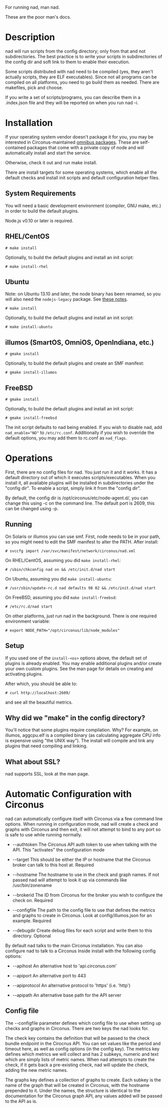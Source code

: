 For running nad, man nad.

These are the poor man's docs.

Description
===

nad will run scripts from the config directory; only from that
and not subdirectories.  The best practice is to write your scripts
in subdirectories of the config dir and soft link to them to enable
their execution.

Some scripts distributed with nad need to be compiled (yes, they aren't
actually scripts, they are ELF executables).  Since not all programs
can be compiled on all platforms, you need to go build them as needed.
There are makefiles, pick and choose.

If you write a set of scripts/programs, you can describe them in a
.index.json file and they will be reported on when you run nad -i.

Installation
===

If your operating system vendor doesn't package it for you, you may be
interested in Circonus-maintained 
[omnibus packages](http://updates.circonus.net/node-agent/packages/ "nad omnibus packages").
These are self-contained packages that come with a private copy of node
and will automatically install and start the service.

Otherwise, check it out and run make install.

There are install targets for some operating systems, which enable
all the default checks and install init scripts and default configuration 
helper files.

System Requirements
---
You will need a basic development environment (compiler, GNU make, etc.)
in order to build the default plugins.

Node.js v0.10 or later is required.

RHEL/CentOS
---
    # make install

Optionally, to build the default plugins and install an init script:

    # make install-rhel

Ubuntu
---
Note: on Ubuntu 13.10 and later, the node binary has been renamed, so you will
also need the `nodejs-legacy` package.
See [these notes](https://github.com/joyent/node/wiki/Installing-Node.js-via-package-manager#ubuntu-mint-elementary-os "Ubuntu notes").

    # make install

Optionally, to build the default plugins and install an init script:

    # make install-ubuntu

illumos (SmartOS, OmniOS, OpenIndiana, etc.)
---
    # gmake install

Optionally, to build the default plugins and create an SMF manifest:

    # gmake install-illumos

FreeBSD
---
    # gmake install

Optionally, to build the default plugins and install an init script:

    # gmake install-freebsd

The init script defaults to nad being enabled. If you wish to disable
nad, add `nad_enable="NO"` to `/etc/rc.conf`.  Additionally if you
wish to override the default options, you may add them to rc.conf as
`nad_flags`.

Operations
===

First, there are no config files for nad. You just run it and it works.
It has a default directory out of which it executes scripts/executables.
When you install it, all available plugins will be installed in
subdirectories under the "config dir".  To enable a script, simply link
it from the "config dir".

By default, the config dir is /opt/circonus/etc/node-agent.d/, you can change
this using -c on the command line.  The default port is 2609, this can be
changed using -p.

Running
---

On Solaris or illumos you can use smf.  First, node needs to be in your path,
so you might need to edit the SMF manifest to alter the PATH. After install:

    # svccfg import /var/svc/manifest/network/circonus/nad.xml

On RHEL/CentOS, assuming you did `make install-rhel`:

    # /sbin/chkconfig nad on && /etc/init.d/nad start

On Ubuntu, assuming you did `make install-ubuntu`:

    # /usr/sbin/update-rc.d nad defaults 98 02 && /etc/init.d/nad start

On FreeBSD, assuming you did `make install-freebsd`:

    # /etc/rc.d/nad start

On other platforms, just run nad in the background. There is one required
environment variable:

   `# export NODE_PATH="/opt/circonus/lib/node_modules"`

Setup
---
If you used one of the `install-<os>` options above, the default set of
plugins is already enabled.  You may enable additional plugins and/or
create your own custom plugins.  See the man page for details on creating
and activating plugins.

After which, you should be able to:

    # curl http://localhost:2609/

and see all the beautiful metrics.

Why did we "make" in the config directory?
---

You'll notice that some plugins require compilation.  Why?
For example, on illumos, aggcpu.elf is a compiled binary 
(as calculating aggregate CPU info is expensive using "the UNIX way").
The install will compile and link any plugins that need compiling and linking.

What about SSL?
---

nad supports SSL, look at the man page.

Automatic Configuration with Circonus
===

nad can automatically configure itself with Circonus via a few command
line options.  When running in configuration mode, nad will create a check
and graphs with Circonus and then exit, it will not attempt to bind to any port
so is safe to use while running normally.

 * --authtoken <UUID>  The Circonus API auth token to use when talking with the API. This "activates" the configuration mode

 * --target <string> This should be either the IP or hostname that the Circonus broker can talk to                   this host at.  Required

 * --hostname <string> The hostname to use in the check and graph names.  If not passed nad will attempt to look it up via commands like /usr/bin/zonename

 * --brokerid <integer> The ID from Circonus for the broker you wish to configure the check on.  Required

 * --configfile <string> The path to the config file to use that defines the metrics and graphs to create in Circonus.  Look at config/illumos.json for an example.  Required

 * --debugdir <string> Create debug files for each script and write them to this directory. Optional

By default nad talks to the main Circonus installation.  You can also
configure nad to talk to a Circonus Inside install with the following
config options:

 * --apihost <string> An alternative host to 'api.circonus.com'

 * --apiport <integer> An alternative port to 443

 * --apiprotocol <stirng> An alternative protocol to 'https' (i.e. 'http')

 * --apipath <string> An alternative base path for the API server

Config file
---

The --configfile parameter defines which config file to use when setting up
checks and graphs in Circonus.  There are two keys the nad looks for.

The check key contains the definition that will be passed to the check bundle
endpoint in the Cirocnus API.  You can set values like the period and timeout
here, as well as config options (in the config key).  The metrics key defines
which metrics we will collect and has 2 subkeys, numeric and text which are 
simply lists of metric names.  When nad attempts to create the check, if it 
gets back a pre-existing check, nad will update the check, adding the new 
metric names.

The graphs key defines a collection of graphs to create.  Each subkey is the 
name of the graph that will be created in Circonus, with the hostname 
prepended to it.  Under the names, the structure is identical to the 
documentation for the Circonus graph API, any values added will be passed to 
the API as is.
